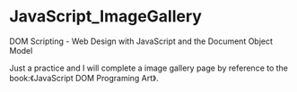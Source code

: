 # JavaScript_ImageGallery
DOM Scripting - Web Design with JavaScript and the Document Object Model

Just a practice and I will complete a image gallery page by reference to the book:《JavaScript DOM Programing Art》.
